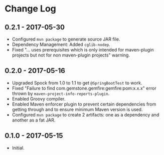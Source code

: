 # Change Log

## 0.2.1 - 2017-05-30

* Configured `mvn package` to generate source JAR file.
* Dependency Management: Added `cglib-nodep`.
* Fixed "... uses prerequisites which is only intended for maven-plugin projects but not for non maven-plugin projects" warning.

## 0.2.0 - 2017-05-16

* Upgraded Spock from 1.0 to 1.1 to get `@SpringBootTest` to work.
* Fixed "Failure to find com.gemstone.gemfire:gemfire:pom:x.x.x" error thrown by `maven-project-info-reports-plugin`.
* Enabled Groovy compiler.
* Enabled Maven enforcer plugin to prevent certain dependencies from getting through and to ensure minimum Maven version is used.
* Configured `mvn package` to create 2 artifacts: one as a dependency and another as a fat JAR.

## 0.1.0 - 2017-05-15

* Initial.
